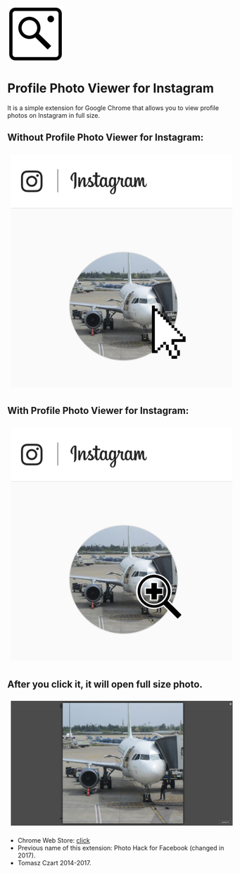 <img src="icon128.png" style="margin:32px 0 0 0" width="128">

# Profile Photo Viewer for Instagram
It is a simple extension for Google Chrome that allows you to view profile photos on Instagram in full size.

## Without Profile Photo Viewer for Instagram:
<img src="docs/no_ppvfi.png" style="margin:8px">

## With Profile Photo Viewer for Instagram:
<img src="docs/with_ppvfi.png" style="margin:8px">

## After you click it, it will open full size photo.
<img src="docs/opened.png" style="margin:8px">

* Chrome Web Store: <a href="https://chrome.google.com/webstore/detail/profile-photo-viewer-for/lfolibbobnddfcjbjnfiikjgdefiejpl" target="_blank"> click </a>
* Previous name of this extension: Photo Hack for Facebook (changed in 2017).
* Tomasz Czart 2014-2017.
